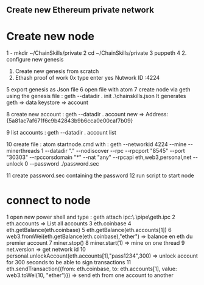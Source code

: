 ## Create new Ethereum private network

# Create new node

1 - mkdir ~/ChainSkills/private
2 cd ~/ChainSkills/private
3 puppeth
4 2. configure new genesis
  1. Create new genesis from scratch
  1. Ethash proof of work
  0x type enter
  yes
  Nutwork ID :4224
  
5 export genesis as Json file
6 open file with atom
7 create node via geth using the genesis file : geth --datadir . init .\chainskills.json
 It generates geth => data
              keystore => account
			  
8 create new account : geth --datadir . account new
 => Address: {5a81ac7af671f6c9b42843b9b6cca0e00caf7b09}
 
9 list accounts : geth --datadir . account list

10 create file : atom startnode.cmd with :
geth --networkid 4224 --mine --minerthreads 1 --datadir "." --nodiscover --rpc --rpcport "8545" --port "30303" --rpccorsdomain "*" --nat "any" --rpcapi eth,web3,personal,net --unlock 0 --password ./password.sec

11 create password.sec containing the password
12  run script to start node


# connect to node

1 open new power shell and type : geth attach ipc:\\.\pipe\geth.ipc
2 eth.accounts => List all accounts
3 eth.coinbase
4 eth.getBalance(eth.coinbase)
5 eth.getBalance(eth.accounts[1])
6 web3.fromWei(eth.getBalance(eth.coinbase),"ether") => balance en eth du premier account
7 miner.stop()
8 miner.start(1) => mine on one thread
9 net.version => get network id
10 personal.unlockAccount(eth.accounts[1],"pass1234",300) => unlock account for 300 seconds 
to be able to sign transactions
11 eth.sendTransaction({from: eth.coinbase, to: eth.accounts[1], value: web3.toWei(10, "ether")})  =>
send eth from one account to another
